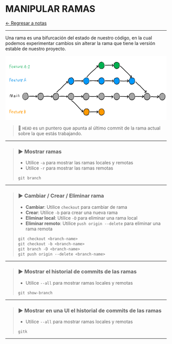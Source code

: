 # MANIPULAR RAMAS

[← Regresar a notas](../../README.md) <br>

----

Una rama es una bifurcación del estado de nuestro código, en la cual podemos experimentar cambios sin alterar la 
 rama que tiene la versión estable de nuestro proyecto.

<img src="../../images/git-branch.png" width="600" height="200">


> 📌 `HEAD` es un puntero que apunta al último commit de la rama actual sobre la que estás trabajando. 

----

> ### ▶️ Mostrar ramas
> - Utilice `-a` para mostrar las ramas locales y remotas
> - Utilice `-r` para mostrar las ramas remotas
> ```shell script 
> git branch
> ```

----

> ### ▶️ Cambiar / Crear / Eliminar rama
> - **Cambiar**: Utilice `checkout` para cambiar de rama
> - **Crear**: Utilice `-b` para crear una nueva rama
> - **Eliminar local**: Utilice `-D` para eliminar una rama local
> - **Eliminar remoto**: Utilice `push origin --delete` para eliminar una rama remota
> ```shell script
> git checkout <branch-name>
> git checkout -b <branch-name>
> git branch -D <branch-name>
> git push origin --delete <branch-name>
> ```

----

> ### ▶️ Mostrar el historial de commits de las ramas
> - Utilice `--all` para mostrar ramas locales y remotas
> ```shell script
> git show-branch
> ```

----

> ### ▶️ Mostrar en una UI el historial de commits de las ramas
> - Utilice `--all` para mostrar ramas locales y remotas
> ```shell script
> gitk
> ```

----

